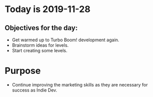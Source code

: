 # Today is 2019-11-28

## Objectives for the day:

- Get warmed up to Turbo Boom! development again.
- Brainstorm ideas for levels.
- Start creating some levels.

# Purpose

- Continue improving the marketing skills as they are necessary for success as Indie Dev.
